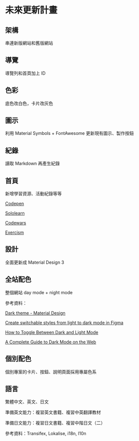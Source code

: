 # 未來更新計畫

## 架構

串連新版網站和舊版網站

## 導覽

導覽列和首頁加上 ID

## 色彩

底色改白色，卡片改灰色

## 圖示

利用 Material Symbols + FontAwesome 更新現有圖示、製作按鈕

## 紀錄

讀取 Markdown 再產生紀錄

## 首頁

新增學習資源、活動紀錄等等

[Codepen](https://codepen.io/TzuHanChen)

[Sololearn](https://www.sololearn.com/profile/1183438)

[Codewars](https://www.codewars.com/users/TzuHan_Chen)

[Exercism](https://exercism.org/profiles/TzuHanChen)

## 設計

全面更新成 Material Design 3

## 全站配色

整個網站 day mode + night mode

參考資料：

[Dark theme - Material Design](https://material.io/design/color/dark-theme.html)

[Create switchable styles from light to dark mode in Figma](https://uxplanet.org/create-an-easily-switchable-light-dark-styles-in-figma-ffee3cd542a7)

[How to Toggle Between Dark and Light Mode](https://www.w3schools.com/howto/howto_js_toggle_dark_mode.asp)

[A Complete Guide to Dark Mode on the Web](https://css-tricks.com/a-complete-guide-to-dark-mode-on-the-web/)


## 個別配色

個別專案的卡片、按鈕、說明頁面採用專屬色系

## 語言

繁體中文、英文、日文

準備英文能力：複習英文書籍、複習中英翻譯教材

準備日文能力：複習日文書籍、複習中階日文（二）

參考資料：Transifex, Lokalise, i18n, l10n